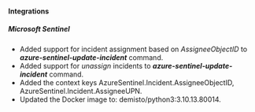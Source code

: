 
#### Integrations

##### Microsoft Sentinel
- Added support for incident assignment based on *AssigneeObjectID*  to ***azure-sentinel-update-incident*** command.
- Added support for *unassign* incidents to ***azure-sentinel-update-incident*** command.
- Added the context keys AzureSentinel.Incident.AssigneeObjectID, AzureSentinel.Incident.AssigneeUPN.
- Updated the Docker image to: demisto/python3:3.10.13.80014.